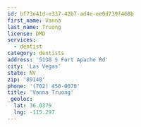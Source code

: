 ```yaml
---
id: bf73e41d-e337-42b7-ad4e-ee0d739f468b
first_name: Vanna
last_name: Truong
license: DMD
services:
  - dentist
category: dentists
address: '5130 S Fort Apache Rd'
city: 'Las Vegas'
state: NV
zip: '89148'
phone: '(702) 450-0070'
title: 'Vanna Truong'
_geoloc:
  lat: 36.0379
  lng: -115.297
---
```


